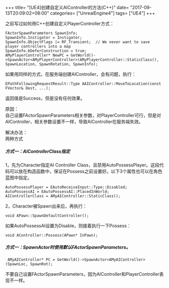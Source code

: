 +++
title= "[UE4]创建自定义AIController的方法(C++)"
date= "2017-09-13T20:09:02+08:00"
categories= ["UnrealEngine4"]
tags= ["UE4"]
+++

之前写过如何用C++创建自定义PlayerController方式：

    FActorSpawnParameters SpawnInfo;
    SpawnInfo.Instigator = Instigator;	
    SpawnInfo.ObjectFlags |= RF_Transient;	// We never want to save player controllers into a map
    SpawnInfo.bDeferConstruction = true;
    AMyPlayerController* NewPC = GetWorld()->SpawnActor<AMyPlayerController>(AMyPlayerController::StaticClass(), SpawnLocation, SpawnRotation, SpawnInfo);

如果用同样的方式，在服务端创建AIController，会有问题，执行：

    EPathFollowingRequestResult::Type AAIController::MoveToLocation(const FVector& Dest, ...);
    
返回值是Success，但是没有任何效果。

原因：  
自己设置FActorSpawnParameters相关参数，对PlayerController可行，但是对AIController，相关参数设置不一样，导致AIController在服务端失效。


解决办法：  
两种方式
##### 方式一：AIControllerClass指定
1，先为Character指定AI Controller Class，且禁用AutoPossessPlayer。这段代码可以放在构造函数中，保证在Possess之前设置好。以下3个属性也可以在角色蓝图中指定。

    AutoPossessPlayer = EAutoReceiveInput::Type::Disabled;
	AutoPossessAI = EAutoPossessAI::PlacedInWorld;
	AIControllerClass = AMyAIController::StaticClass();
    
2，Character被Spawn出来后，再执行：

    void APawn::SpawnDefaultController();
    
如果AutoPossessAI设置为Disable，则接着执行一下Possess：
    
    void AController::Possess(APawn* InPawn);
    
    
##### 方式一：SpawnActor时使用默认FActorSpawnParameters。

     AMyAIController* PC = GetWorld()->SpawnActor<AMyAIController>(SpawnLoc, SpawnRot);
     
不要自己设置FActorSpawnParameters，因为AIController和PlayerController表现不一样。

